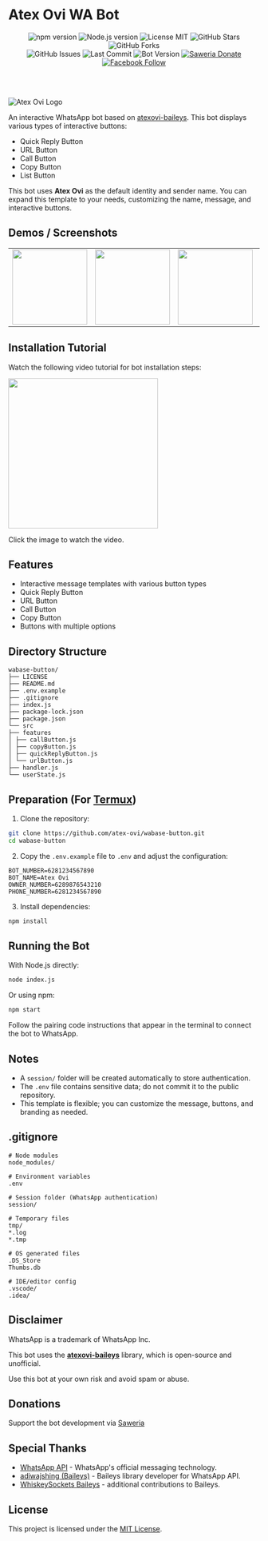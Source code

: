 # Atex Ovi WA Bot

<p align="center">
  <!-- BARIS 1 -->
  <img src="https://img.shields.io/npm/v/atexovi-baileys?style=flat&logo=npm&logoColor=white&labelColor=CB3837&color=white" alt="npm version">
  <img src="https://img.shields.io/badge/Node.js-%3E%3D20-339933?style=flat&logo=node.js&logoColor=white" alt="Node.js version">
  <img src="https://img.shields.io/badge/License-MIT-yellow?style=flat&logo=balance-scale&logoColor=black" alt="License MIT">
  <img src="https://img.shields.io/github/stars/atex-ovi/atexovi-wabase-button?style=flat&logo=github&labelColor=181717&color=white" alt="GitHub Stars">
  <img src="https://img.shields.io/github/forks/atex-ovi/atexovi-wabase-button?style=flat&logo=github&labelColor=181717&color=white" alt="GitHub Forks">

  <br>

  <!-- BARIS 2 -->
  <img src="https://img.shields.io/github/issues/atex-ovi/atexovi-wabase-button?style=flat&logo=github&labelColor=181717&color=white" alt="GitHub Issues">
  <img src="https://img.shields.io/github/last-commit/atex-ovi/atexovi-wabase-button?style=flat&logo=git&labelColor=181717&color=white" alt="Last Commit">
  <img src="https://img.shields.io/github/v/release/atex-ovi/wabase-button?style=flat&logo=whatsapp&logoColor=white&label=Bot%20Version&color=brightgreen" alt="Bot Version">
  <a href="https://saweria.co/atexovi" target="_blank">
    <img src="https://img.shields.io/badge/Donate-Saweria-FFA726?style=flat&logo=ko-fi&logoColor=white" alt="Saweria Donate">
  </a>
  <a href="https://facebook.com/atex.ovi" target="_blank">
    <img src="https://img.shields.io/badge/Follow-Facebook-1877F2?style=flat&logo=facebook&logoColor=white" alt="Facebook Follow">
  </a>
</p>

<br><br>

![Atex Ovi Logo](https://raw.githubusercontent.com/atex-ovi/atex-logo-npm/main/wabase-logo.jpg)

An interactive WhatsApp bot based on [atexovi-baileys](https://www.npmjs.com/package/atexovi-baileys). This bot displays various types of interactive buttons:

* Quick Reply Button
* URL Button
* Call Button
* Copy Button
* List Button

This bot uses **Atex Ovi** as the default identity and sender name.
You can expand this template to your needs, customizing the name, message, and interactive buttons.

## Demos / Screenshots

<table> 
<tr> 
<td><img src="https://raw.githubusercontent.com/atex-ovi/demo-button/main/list-button.jpg" width="150"></td> 
<td><img src="https://raw.githubusercontent.com/atex-ovi/demo-button/main/url-button.jpg" width="150"></td> 
<td><img src="https://raw.githubusercontent.com/atex-ovi/demo-button/main/call-button.jpg" width="150"></td> 
<td><img src="https://raw.githubusercontent.com/atex-ovi/demo-button/main/quick-reply-button.jpg" width="150"></td> 
<td><img src="https://raw.githubusercontent.com/atex-ovi/demo-button/main/copy-button.jpg" width="150"></td>
</tr>
</table>

## Installation Tutorial

Watch the following video tutorial for bot installation steps:

<a href="https://www.facebook.com/share/v/1HjdxkzLmR/">
<img src="https://raw.githubusercontent.com/atex-ovi/thumb-fb/main/thumbnail-fb.jpg" width="300"/>
</a>

Click the image to watch the video.

## Features

* Interactive message templates with various button types
* Quick Reply Button
* URL Button
* Call Button
* Copy Button
* Buttons with multiple options

## Directory Structure

```
wabase-button/
├── LICENSE
├── README.md
├── .env.example
├── .gitignore
├── index.js
├── package-lock.json
├── package.json
└── src
├── features
│ ├── callButton.js
│ ├── copyButton.js
│ ├── quickReplyButton.js
│ └── urlButton.js
├── handler.js
└── userState.js
```

## Preparation (For [Termux](https://termux.com/))

1. Clone the repository:

```bash
git clone https://github.com/atex-ovi/wabase-button.git
cd wabase-button
```

2. Copy the `.env.example` file to `.env` and adjust the configuration:

```env
BOT_NUMBER=6281234567890
BOT_NAME=Atex Ovi
OWNER_NUMBER=6289876543210
PHONE_NUMBER=6281234567890
```

3. Install dependencies:

```bash
npm install
```

## Running the Bot

With Node.js directly:

```bash
node index.js
```
Or using npm:

```bash
npm start
```

Follow the pairing code instructions that appear in the terminal to connect the bot to WhatsApp.

## Notes

* A `session/` folder will be created automatically to store authentication.
* The `.env` file contains sensitive data; do not commit it to the public repository.
* This template is flexible; you can customize the message, buttons, and branding as needed.

## .gitignore

```
# Node modules
node_modules/

# Environment variables
.env

# Session folder (WhatsApp authentication)
session/

# Temporary files
tmp/
*.log
*.tmp

# OS generated files
.DS_Store
Thumbs.db

# IDE/editor config
.vscode/
.idea/
```

## Disclaimer

WhatsApp is a trademark of WhatsApp Inc.

This bot uses the [**atexovi-baileys**](https://www.npmjs.com/package/atexovi-baileys) library, which is open-source and unofficial.

Use this bot at your own risk and avoid spam or abuse.
## Donations
Support the bot development via [Saweria](https://saweria.co/atexovi)

## Special Thanks
- [WhatsApp API](https://www.whatsapp.com) - WhatsApp's official messaging technology.
- [adiwajshing (Baileys)](https://github.com/adiwajshing) - Baileys library developer for WhatsApp API.
- [WhiskeySockets Baileys](https://github.com/WhiskeySockets) - additional contributions to Baileys.

## License

This project is licensed under the [MIT License](LICENSE).
